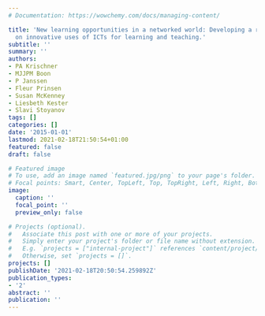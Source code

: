 ```yaml
---
# Documentation: https://wowchemy.com/docs/managing-content/

title: 'New learning opportunities in a networked world: Developing a research agenda
  on innovative uses of ICTs for learning and teaching.'
subtitle: ''
summary: ''
authors:
- PA Krischner
- MJJPM Boon
- P Janssen
- Fleur Prinsen
- Susan McKenney
- Liesbeth Kester
- Slavi Stoyanov
tags: []
categories: []
date: '2015-01-01'
lastmod: 2021-02-18T21:50:54+01:00
featured: false
draft: false

# Featured image
# To use, add an image named `featured.jpg/png` to your page's folder.
# Focal points: Smart, Center, TopLeft, Top, TopRight, Left, Right, BottomLeft, Bottom, BottomRight.
image:
  caption: ''
  focal_point: ''
  preview_only: false

# Projects (optional).
#   Associate this post with one or more of your projects.
#   Simply enter your project's folder or file name without extension.
#   E.g. `projects = ["internal-project"]` references `content/project/deep-learning/index.md`.
#   Otherwise, set `projects = []`.
projects: []
publishDate: '2021-02-18T20:50:54.259892Z'
publication_types:
- '2'
abstract: ''
publication: ''
---
```

